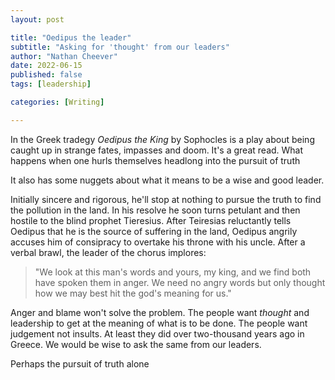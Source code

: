 ```yaml
---
layout: post

title: "Oedipus the leader"
subtitle: "Asking for 'thought' from our leaders" 
author: "Nathan Cheever"
date: 2022-06-15
published: false
tags: [leadership]

categories: [Writing]

---
```


In the Greek tradegy _Oedipus the King_ by Sophocles is a play about being caught up in strange fates, impasses and doom. It's a great read.
 What happens when one hurls themselves headlong into the pursuit of truth

It also has some nuggets about what it means to be a wise and good leader.

Initially sincere and rigorous, he'll stop at nothing to pursue the truth to find the pollution in the land. 
In his resolve he soon turns petulant and then hostile to the blind prophet Tieresius.
After Teiresias reluctantly tells Oedipus that he is the source of suffering in the land, Oedipus angrily accuses him of consipracy to overtake his throne
with his uncle. After a verbal brawl, the leader of the chorus implores:

> "We look at this man's words and yours, my king, and we find both have spoken them in anger. We need no angry words but only thought how we may best hit the god's meaning for us."

Anger and blame won't solve the problem. The people want _thought_ and leadership to get at the meaning of what is to be done. The people want judgement not insults.
At least they did over two-thousand years ago in Greece. We would be wise to ask the same from our leaders.

Perhaps the pursuit of truth alone 
